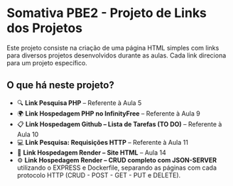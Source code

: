 # Somativa PBE2 - Projeto de Links dos Projetos

Este projeto consiste na criação de uma página HTML simples com links para diversos projetos desenvolvidos durante as aulas. Cada link direciona para um projeto específico.

## O que há neste projeto?

- 🔍 **Link Pesquisa PHP** – Referente à Aula 5
- 🌍 **Link Hospedagem PHP no InfinityFree** – Referente à Aula 9
- 📋 **Link Hospedagem Github – Lista de Tarefas (TO DO)** – Referente à Aula 10
- 💻 **Link Pesquisa: Requisições HTTP** – Referente à Aula 11
- 🚀 **Link Hospedagem Render – Site HTML** – Aula 14
- ⚙️ **Link Hospedagem Render – CRUD completo com JSON-SERVER** utilizando o EXPRESS e Dockerfile, separando as páginas com cada protocolo HTTP (CRUD - POST - GET - PUT e DELETE).
